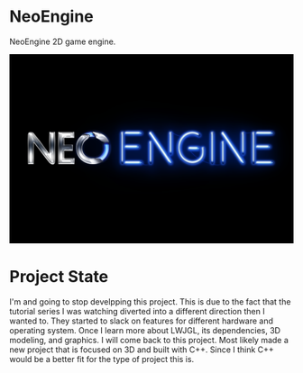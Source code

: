 # NeoEngine
NeoEngine 2D game engine.

![Error retrieving image from master/NeoEngine/resources/images/NEO_ENGINE_LOGO_REDDIT.png](https://github.com/cowboycodr/NeoEngine/blob/master/resources/images/NEOENGINE_LOGO_REDDIT.png)

# Project State
I'm and going to stop develpping this project. This is due to the fact that the tutorial series I was watching diverted into a different direction then I wanted to.
They started to slack on features for different hardware and operating system. Once I learn more about LWJGL, its dependencies, 3D modeling, and graphics.
I will come back to this project. Most likely made a new project that is focused on 3D and built with C++. Since I think C++ would be a better fit for the type of project this is.
